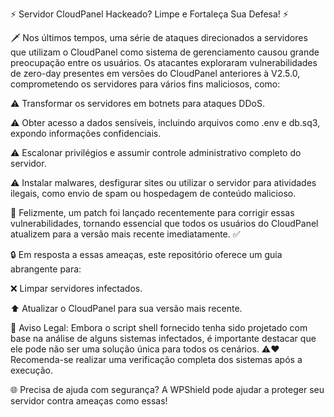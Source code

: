 ⚡ Servidor CloudPanel Hackeado? Limpe e Fortaleça Sua Defesa! ⚡

🗡️ Nos últimos tempos, uma série de ataques direcionados a servidores que utilizam o CloudPanel como sistema de gerenciamento causou grande preocupação entre os usuários. Os atacantes exploraram vulnerabilidades de zero-day presentes em versões do CloudPanel anteriores à V2.5.0, comprometendo os servidores para vários fins maliciosos, como:

⚠ Transformar os servidores em botnets para ataques DDoS.

⚠ Obter acesso a dados sensíveis, incluindo arquivos como .env e db.sq3, expondo informações confidenciais.

⚠ Escalonar privilégios e assumir controle administrativo completo do servidor.

⚠ Instalar malwares, desfigurar sites ou utilizar o servidor para atividades ilegais, como envio de spam ou hospedagem de conteúdo malicioso.

🚀 Felizmente, um patch foi lançado recentemente para corrigir essas vulnerabilidades, tornando essencial que todos os usuários do CloudPanel atualizem para a versão mais recente imediatamente. ✅

🔒 Em resposta a essas ameaças, este repositório oferece um guia abrangente para:

❌ Limpar servidores infectados.

⬆ Atualizar o CloudPanel para sua versão mais recente.

🔹 Aviso Legal: Embora o script shell fornecido tenha sido projetado com base na análise de alguns sistemas infectados, é importante destacar que ele pode não ser uma solução única para todos os cenários. ⚠️❤ Recomenda-se realizar uma verificação completa dos sistemas após a execução.

🌐 Precisa de ajuda com segurança? A WPShield pode ajudar a proteger seu servidor contra ameaças como essas!
